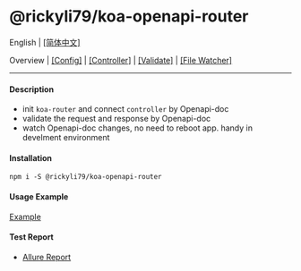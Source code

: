 # @rickyli79/koa-openapi-router
English | [[简体中文]](./README.zh-CN.md)

Overview | [[Config]][2] | [[Controller]][3] | [[Validate]][4] | [[File Watcher]][5]

[1]:README.md
[2]:./docs/en/Config.md
[3]:./docs/en/Controller.md
[4]:./docs/en/Validate.md
[5]:./docs/en/FileWatcher.md

---

#### Description
- init `koa-router` and connect `controller` by Openapi-doc
- validate the request and response by Openapi-doc
- watch Openapi-doc changes, no need to reboot app. handy in develment environment

#### Installation
```shell
npm i -S @rickyli79/koa-openapi-router
```

#### Usage Example
[Example](./test)

#### Test Report
- [Allure Report](https://rickyli79.github.io/testing-reports/koa-openapi-router/allure-report/)

